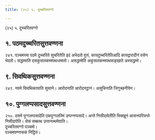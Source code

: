 ```yaml
---
title: (२५) ५. दुच्‍चरितवग्गो

---
```

(२५) ५. दुच्‍चरितवग्गो  


## १. पठमदुच्‍चरितसुत्तवण्णना

२४१. पञ्‍चमस्स पठमे दुच्‍चरिते सुचरितेति इदं अभेदतो वुत्तं, कायदुच्‍चरितेतिआदि कायद्वारादीनं वसेन भेदतो। सद्धम्माति दसकुसलकम्मपथधम्मतो। असद्धम्मेति अकुसलकम्मपथसङ्खाते अस्सद्धम्मे।  


## ९. सिवथिकसुत्तवण्णना

२४९. नवमे सिवथिकायाति सुसाने। आरोदनाति आरोदनट्ठानं। असुचिनाति जिगुच्छनीयेन।  


## १०. पुग्गलप्पसादसुत्तवण्णना

२५०. दसमे पुग्गलप्पसादेति एकपुग्गलस्मिं उप्पन्‍नप्पसादे। अन्ते निसीदापेतीति भिक्खूनं आसनपरियन्ते निसीदापेति। सेसं सब्बत्थ उत्तानत्थमेवाति।  
दुच्‍चरितवग्गो पञ्‍चमो।  
पञ्‍चमपण्णासकं निट्ठितं।  